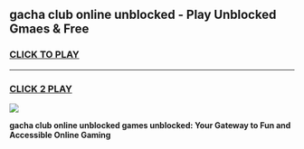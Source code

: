 
## gacha club online unblocked - Play Unblocked Gmaes & Free
<h3>
<a href="https://news.freeplayer.one?title=gacha_club_online_unblocked&ref=23F">CLICK TO PLAY</a></h3>
<hr>

<h3>
<a href="https://news.freeplayer.one?title=gacha_club_online_unblocked&ref=23F">CLICK 2 PLAY</a>
  
</h3>

<a href="https://news.freeplayer.one?title=gacha_club_online_unblocked&ref=23F/"><img src="https://clearcache.store/games.png"></a>


**gacha club online unblocked games unblocked: Your Gateway to Fun and Accessible Online Gaming**
